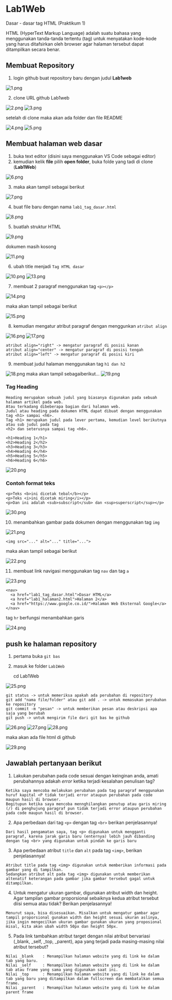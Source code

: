 # Lab1Web

Dasar - dasar tag HTML (Praktikum 1)

HTML (HyperText Markup Language) adalah suatu bahasa yang menggunakan tanda-tanda tertentu (tag) untuk menyatakan kode-kode yang harus ditafsirkan oleh browser agar halaman tersebut dapat ditampilkan secara benar.

## Membuat Repository

1. login github buat repository baru dengan judul **Lab1web**

![1.png](img/1.png)

2. clone URL github Lab1web

![2.png](img/2.png)
![3.png](img/3.png)

setelah di clone maka akan ada folder dan file README

![4.png](img/4.png)
![5.png](img/5.png)

## Membuat halaman web dasar 

1. buka text editor (disini saya menggunakan VS Code sebagai editor)
2. kemudian kelik **file** pilih **open folder**, buka folde yang tadi di clone (**Lab1Web**)

![6.png](img/6.png)

3. maka akan tampil sebagai berikut

![7.png](img/7.png)

4. buat file baru dengan nama `lab1_tag_dasar.html`

![8.png](img/8.png)

5. buatlah struktur HTML 

![9.png](img/9.png)

dokumen masih kosong 

![11.png](img/11.png)

6. ubah title menjadi `Tag HTML dasar`

![10.png](img/10.png)
![13.png](img/13.png)

7. membuat 2 paragraf menggunakan tag `<p></p>`

![14.png](img/14.png)

maka akan tampil sebagai berikut

![15.png](img/15.png)

8. kemudian mengatur atribut paragraf dengan menggunkan `atribut align`

![16.png](img/16.png)
![17.png](img/17.png)

    atribut align="right" -> mengatur paragraf di posisi kanan
    atribut align="center" -> mengatur paragraf di posisi tengah
    atribut align="left" -> mengatur paragraf di posisi kiri

9. membuat judul halaman menggunakan tag `h1 dan h2`

![18.png](img/18.png)
maka akan tampil sebagaiberikut...
![19.png](img/19.png)

### Tag Heading
    Heading merupakan sebuah judul yang biasanya digunakan pada sebuah halaman artikel pada web.
    Atau terkadang dibeberapa bagian dari halaman web.
    Judul atau heading pada dokumen HTML dapat dibuat dengan menggunakan tag <h1> sampai <h6>.
    Tag <h1> merupakan judul pada lever pertama, kemudian level berikutnya atau sub judul pada tag
    <h2> dan seterusnya sampai tag <h6>.

    <h1>Heading 1</h1>
    <h2>Heading 2</h2>
    <h3>Heading 3</h3>
    <h4>Heading 4</h4>
    <h5>Heading 5</h5>
    <h6>Heading 6</h6>

![20.png](img/20.png)

### Contoh format teks

    <p>Teks <b>ini dicetak tebal</b></p>
    <p>Teks <i>ini dicetak miring</i></p>
    <p>Dan ini adalah <sub>subscript</sub> dan <sup>superscript</sup></p>

![30.png](img/30.png)

10. menambahkan gambar pada dokumen dengan menggunakan tag `img`

![21.png](img/21.png)

    <img src="..." alt="..." title="...">

maka akan tampil sebagai berikut

![22.png](img/22.png)


11. membuat link navigasi menggunakan tag `nav` dan tag `a`

![23.png](img/23.png)

    <nav>
      <a href="lab1_tag_dasar.html">Dasar HTML</a>
      <a href="lab1_halaman2.html">Halaman 2</a>
      <a href="https://www.google.co.id/">Halaman Web Eksternal Google</a>
    </nav>

tag `hr` berfungsi menambahkan garis 

![24.png](img/24.png)

## push ke halaman repository

1. pertama buka `git bas` 
2. masuk ke folder `Lab1Web`

    cd Lab1Web

![25.png](img/25.png)

    git status -> untuk memeriksa apakah ada perubahan di repository
    git add "nama file/folder" atau git add . -> untuk memasukan perubahan ke repository
    git commit -m "pesan" -> untuk memberikan pesan atau deskripsi apa saja yang berubah
    git push -> untuk mengirim file dari git bas ke github

![26.png](img/26.png)
![27.png](img/27.png)
![28.png](img/28.png)

maka akan ada file html di github 

![29.png](img/29.png)

## Jawablah pertanyaan berikut

1. Lakukan perubahan pada code sesuai dengan keinginan anda, amati perubahannya adakah _error_ ketika terjadi kesalahan penulisan tag?
```
Ketika saya mencoba melakukan perubahan pada tag paragraf menggunakan huruf kapital <P tidak terjadi error ataupun perubahan pada code maupun hasil di browser.
Begitupun ketika saya mencoba mennghilangkan penutup atau garis miring (/) di penghujung paragraf pun tidak terjadi error ataupun perubahan pada code maupun hasil di browser.
```
2. Apa perbedaan dari tag `<p>` dengan tag `<br>` berikan penjelasannya!
```
Dari hasil pengamatan saya, tag <p> digunakan untuk mengganti paragraf, karena jarak garis baru (enternya) lebih jauh dibanding dengan tag <br> yang digunakan untuk pindah ke garis baru
```
3. Apa perbedaan atribut `title` dan `alt` pada tag `<img>`, berikan penjelasannya!
```
Atribut title pada tag <img> digunakan untuk memberikan informasi pada gambar yang di tampilkan.
Sedangkan atribut alt pada tag <img> digunakan untuk memberikan altenatif keterangan pada gambar jika gambar tersebut gagal untuk ditampilkan.
```
4. Untuk mengatur ukuran gambar, digunakan atribut width dan height. Agar tampilan gambar proporsional sebaiknya kedua atribut tersebut diisi semua atau tidak? Berikan penjelasannya!
```
Menurut saya, bisa disesuaikan. Misalkan untuk mengatur gambar agar tampil proporsional gunakan width dan height sesuai ukuran aslinya, jika ingin mengecilkan ukuran gambar gunakan ukuran yang proposional misal, kita akan ubah width 50px dan height 50px.
```
5. Pada link tambahkan atribut target dengan nilai atribut bervariasi (_blank, _self, _top, _parent), apa yang terjadi pada masing-masing nilai atribut tersebut?
```
Nilai _blank    : Menampilkan halaman website yang di link ke dalam tab yang baru.
Nilai _self     : Menampilkan halaman website yang di link ke dalam tab atau frame yang sama yang digunakan saat ini.
Nilai _top      : Menampilkan halaman website yang di link ke dalam tab yang baru yang ditampilkan dalam fullscreen dan membatalkan semua frame.
Nilai _parent   : Menampilkan halaman website yang di link ke dalam parent frame
